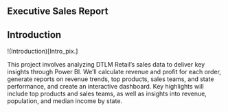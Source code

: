 ## Executive Sales Report


## Introduction
!(Introduction)[Intro_pix.]

This project involves analyzing DTLM Retail’s sales data to deliver key insights through Power BI. We’ll calculate revenue and profit for each order, generate reports on revenue trends, top products, sales teams, and state performance, and create an interactive dashboard. Key highlights will include top products and sales teams, as well as insights into revenue, population, and median income by state.
